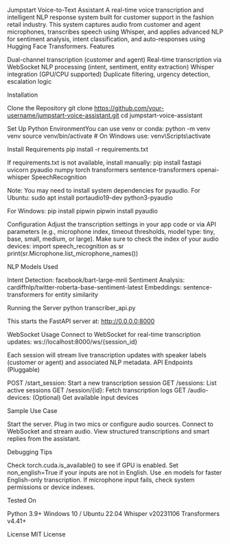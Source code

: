 Jumpstart Voice-to-Text Assistant
A real-time voice transcription and intelligent NLP response system built for customer support in the fashion retail industry. This system captures audio from customer and agent microphones, transcribes speech using Whisper, and applies advanced NLP for sentiment analysis, intent classification, and auto-responses using Hugging Face Transformers.
Features

Dual-channel transcription (customer and agent)
Real-time transcription via WebSocket
NLP processing (intent, sentiment, entity extraction)
Whisper integration (GPU/CPU supported)
Duplicate filtering, urgency detection, escalation logic

Installation

Clone the Repository
git clone https://github.com/your-username/jumpstart-voice-assistant.git
cd jumpstart-voice-assistant


Set Up Python EnvironmentYou can use venv or conda:
python -m venv venv
source venv/bin/activate  # On Windows use: venv\Scripts\activate


Install Requirements
pip install -r requirements.txt

If requirements.txt is not available, install manually:
pip install fastapi uvicorn pyaudio numpy torch transformers sentence-transformers openai-whisper SpeechRecognition

Note: You may need to install system dependencies for pyaudio.
For Ubuntu:
sudo apt install portaudio19-dev python3-pyaudio

For Windows:
pip install pipwin
pipwin install pyaudio



Configuration
Adjust the transcription settings in your app code or via API parameters (e.g., microphone index, timeout thresholds, model type: tiny, base, small, medium, or large).
Make sure to check the index of your audio devices:
import speech_recognition as sr
print(sr.Microphone.list_microphone_names())

NLP Models Used

Intent Detection: facebook/bart-large-mnli
Sentiment Analysis: cardiffnlp/twitter-roberta-base-sentiment-latest
Embeddings: sentence-transformers for entity similarity

Running the Server
python transcriber_api.py

This starts the FastAPI server at:
http://0.0.0.0:8000

WebSocket Usage
Connect to WebSocket for real-time transcription updates:
ws://localhost:8000/ws/{session_id}

Each session will stream live transcription updates with speaker labels (customer or agent) and associated NLP metadata.
API Endpoints (Pluggable)

POST /start_session: Start a new transcription session
GET /sessions: List active sessions
GET /session/{id}: Fetch transcription logs
GET /audio-devices: (Optional) Get available input devices

Sample Use Case

Start the server.
Plug in two mics or configure audio sources.
Connect to WebSocket and stream audio.
View structured transcriptions and smart replies from the assistant.

Debugging Tips

Check torch.cuda.is_available() to see if GPU is enabled.
Set non_english=True if your inputs are not in English.
Use .en models for faster English-only transcription.
If microphone input fails, check system permissions or device indexes.

Tested On

Python 3.9+
Windows 10 / Ubuntu 22.04
Whisper v20231106
Transformers v4.41+

License
MIT License
